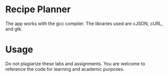 # Recipe Planner
The app works with the gcc compiler. The libraries used are cJSON, cURL, and gtk.

# Usage
Do not plagiarize these labs and assignments. You are welcome to reference the code for learning and academic purposes.

